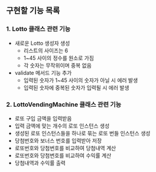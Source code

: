 ## 구현할 기능 목록
### 1. Lotto 클래스 관련 기능
   - 새로운 Lotto 생성자 생성
      - 리스트의 사이즈는 6
      - 1~45 사이의 정수를 원소로 가짐
      - 각 숫자는 무작위이며 중복 없음
   - validate 메서드 기능 추가
     - 입력된 숫자가 1~45 사이의 숫자가 아닐 시 에러 발생
     - 입력된 숫자에 중복된 숫자가 입력될 시 에러 발생
### 2. LottoVendingMachine 클래스 관련 기능
   - 로또 구입 금액을 입력받음
   - 입력 금액에 맞는 개수의 로또 인스턴스 생성
   - 생성된 로또 인스턴스들을 하나로 묶는 로또 번들 인스턴스 생성
   -  당첨번호와 보너스 번호를 입력받아 저장
   - 로또번호와 당첨번호를 비교하여 당첨내역 계산
   - 로또번호와 당첨번호를 비교하여 수익률 계산
   - 당첨내역과 수익률 출력

